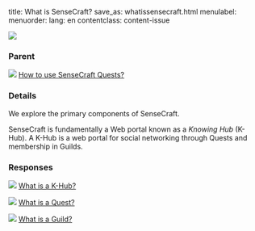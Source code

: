 title: What is SenseCraft?
save_as: whatissensecraft.html
menulabel:
menuorder:
lang: en
contentclass: content-issue

![]({static}/images/khub.png)

### Parent

![]({static}/images/ibis/issue_sm.png) [How to use SenseCraft Quests?](usequests.html)

### Details

We explore the primary components of SenseCraft.

SenseCraft is fundamentally a Web portal known as a *Knowing Hub* (K-Hub). A K-Hub is a web portal for social networking through Quests and membership in Guilds.

### Responses

![]({static}/images/ibis/issue_sm.png) [What is a K-Hub?](whatiskhub.html)

![]({static}/images/ibis/issue_sm.png) [What is a Quest?](whatisquest.html)

![]({static}/images/ibis/issue_sm.png) [What is a Guild?](whatisguild.html)


